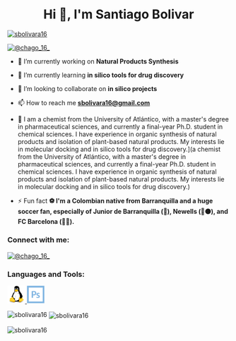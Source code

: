 <h1 align="center">Hi 👋, I'm Santiago Bolivar</h1>
<p align="left"> <a href="https://github.com/ryo-ma/github-profile-trophy"><img src="https://github-profile-trophy.vercel.app/?username=sbolivara16" alt="sbolivara16" /></a> </p>

<p align="left"> <a href="https://twitter.com/@chago_16_" target="blank"><img src="https://img.shields.io/twitter/follow/@chago_16_?logo=twitter&style=for-the-badge" alt="@chago_16_" /></a> </p>

- 🔭 I’m currently working on **Natural Products Synthesis**

- 🌱 I’m currently learning **in silico tools for drug discovery**

- 👯 I’m looking to collaborate on **in silico projects**

- 📫 How to reach me **sbolivara16@gmail.com**

- 📄 I am a chemist from the University of Atlántico, with a master's degree in pharmaceutical sciences, and currently a final-year Ph.D. student in chemical sciences. I have experience in organic synthesis of natural products and isolation of plant-based natural products. My interests lie in molecular docking and in silico tools for drug discovery.](a chemist from the University of Atlántico, with a master's degree in pharmaceutical sciences, and currently a final-year Ph.D. student in chemical sciences. I have experience in organic synthesis of natural products and isolation of plant-based natural products. My interests lie in molecular docking and in silico tools for drug discovery.)

- ⚡ Fun fact **⚽️ I'm a Colombian native from Barranquilla and a huge soccer fan, especially of Junior de Barranquilla (🦈), Newells (🔴⚫️), and FC Barcelona (🔵🔴).**

<h3 align="left">Connect with me:</h3>
<p align="left">
<a href="https://twitter.com/@chago_16_" target="blank"><img align="center" src="https://raw.githubusercontent.com/rahuldkjain/github-profile-readme-generator/master/src/images/icons/Social/twitter.svg" alt="@chago_16_" height="30" width="40" /></a>
</p>

<h3 align="left">Languages and Tools:</h3>
<p align="left"> <a href="https://www.linux.org/" target="_blank" rel="noreferrer"> <img src="https://raw.githubusercontent.com/devicons/devicon/master/icons/linux/linux-original.svg" alt="linux" width="40" height="40"/> </a> <a href="https://www.photoshop.com/en" target="_blank" rel="noreferrer"> <img src="https://raw.githubusercontent.com/devicons/devicon/master/icons/photoshop/photoshop-line.svg" alt="photoshop" width="40" height="40"/> </a> </p>

<p><img align="left" src="https://github-readme-stats.vercel.app/api/top-langs?username=sbolivara16&show_icons=true&locale=en&layout=compact" alt="sbolivara16" /></p>

<p>&nbsp;<img align="center" src="https://github-readme-stats.vercel.app/api?username=sbolivara16&show_icons=true&locale=en" alt="sbolivara16" /></p>

<p><img align="center" src="https://github-readme-streak-stats.herokuapp.com/?user=sbolivara16&" alt="sbolivara16" /></p>

